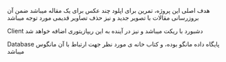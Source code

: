 
هدف اصلی این پروژه، تمرین برای اپلود چند عکس برای یک مقاله میباشد
ضمن آن بروزرسانی مقالات با تصویر جدید و نیز حذف تصاویر قدیمی مورد توجه میباشد

Client
دشبورد با ریکت میباشد و نیز در آینده به این ریپازیتوری اضافه خواهد شد

Database
پایگاه داده مانگو بوده، و کتاب خانه ی مورد نظر جهت ارتباط با آن مانگوس میباشد
